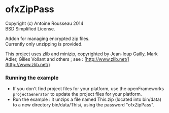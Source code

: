 ofxZipPass
=======

Copyright (c) Antoine Rousseau 2014  
BSD Simplified License.  

Addon for managing encrypted zip files.  
Currently only unzipping is provided.  

This project uses zlib and minizip, copyrighted by Jean-loup Gailly, Mark Adler, Gilles Vollant and others ; see : [http://www.zlib.net/](http://www.zlib.net/)


### Running the example

- If you don't find project files for your platform, use the openFrameworks `projectGenerator` to update the project files for your platform.
- Run the example : it unzips a file named This.zip (located into bin/data) to a new directory bin/data/This/, using the password "ofxZipPass".

